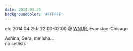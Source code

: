 ```yaml
---
date: 2014.04.25
backgroundColor: '#FFFFFF'
---
```


etc 2014.04.25fr 22:00-02:00 @ [WNUR](http://www.wnur.org/), Evanston-Chicago  

Ashina, Gera, mm!sha...  
no setlists